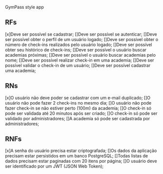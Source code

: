 GymPass style app

## RFs

[x]Deve ser possível se cadastrar;
[]Deve ser possível se autenticar;
[]Deve ser possível obter o perfil de um usuário logado;
[]Deve ser possível obter o número de check-ins realizados pelo usuário logado;
[]Deve ser possível obter seu histórico de check-ins;
[]Deve ser possível o usuário buscar academias próximas;
[]Deve ser possível o usuário buscar academias pelo nome;
[]Deve ser possível realizar check-in em uma academia;
[]Deve ser possível validar o check-in de um usuário;
[]Deve ser possível cadastrar uma academia;

## RNs

[x]O usuário não deve poder se cadastrar com um e-mail duplicado;
[]O usuário não pode fazer 2 check-ins no mesmo dia;
[]O usuário não pode fazer check-in se não estiver perto (100m) da academia;
[]O check-in só pode ser validada até 20 minutos após ser criado;
[]O check-in só pode ser validado por administradores;
[]A academia só pode ser cadastrada por administradores;

## RNFs

[x]A senha do usuário precisa estar criptografada;
[]Os dados da aplicação precisam estar persistidos em um banco PostgreSQL;
[]Todas listas de dados precisam estar paginadas com 20 itens por página;
[]O usuário deve ser identificado por um JWT (JSON Web Token);
